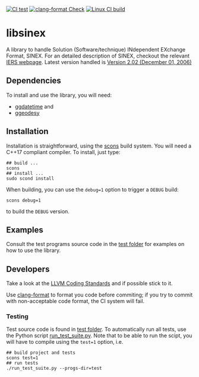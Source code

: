 [![CI test](https://github.com/xanthospap/libsinex/actions/workflows/test-libsinex.yml/badge.svg)](https://github.com/xanthospap/libsinex/actions/workflows/test-libsinex.yml)
[![clang-format Check](https://github.com/xanthospap/libsinex/actions/workflows/clang-format-check.yml/badge.svg)](https://github.com/xanthospap/libsinex/actions/workflows/clang-format-check.yml)
[![Linux CI build](https://github.com/xanthospap/libsinex/actions/workflows/cpp-linux-build.yml/badge.svg)](https://github.com/xanthospap/libsinex/actions/workflows/cpp-linux-build.yml)

# libsinex

A library to handle Solution (Software/technique) INdependent EXchange Format, SINEX.
For an detailed description of SINEX, checkout the relevant 
[IERS webpage](https://www.iers.org/IERS/EN/Organization/AnalysisCoordinator/SinexFormat/sinex.html).
Latest version handled is 
[Version 2.02 (December 01, 2006)](https://www.iers.org/SharedDocs/Publikationen/EN/IERS/Documents/ac/sinex/sinex_v202_pdf.pdf;jsessionid=D3307FA604FD12ACBE02A30C3D9AFC30.live1?__blob=publicationFile&v=2)

## Dependencies
To install and use the library, you will need:

* [ggdatetime](https://github.com/xanthospap/ggdatetime) and
* [ggeodesy](https://github.com/xanthospap/ggeodesy)

## Installation
Installation is straightforward, using the [scons](https://scons.org/) build 
system. You will need a C++17 compliant compiler. 
To install, just type:
```
## build ...
scons
## install ...
sudo scond install
```

When building, you can use the `debug=1` option to trigger a `DEBUG` build:
```
scons debug=1
```
to build the `DEBUG` version.

## Examples
Consult the test programs source code in the 
[test folder](https://github.com/xanthospap/libsinex/tree/main/test) 
for examples on how to use the library.

## Developers
Take a look at the [LLVM Coding Standards](https://llvm.org/docs/CodingStandards.html) 
and if possible stick to it. 

Use [clang-format](https://clang.llvm.org/docs/ClangFormat.html)
to format you code before commiting; if you try to commit with non-acceptable 
code format, the CI system will fail.

### Testing
Test source code is found in [test folder](https://github.com/xanthospap/libsinex/tree/main/test). 
To automatically run all tests, use the Python script 
[run_test_suite.py](https://github.com/xanthospap/libsinex/blob/main/run_test_suite.py). 
Note that to be able to run the scipt, you will have to compile using the 
`test=1` option, i.e.
```
## build project and tests
scons test=1
## run tests
./run_test_suite.py --progs-dir=test
```
